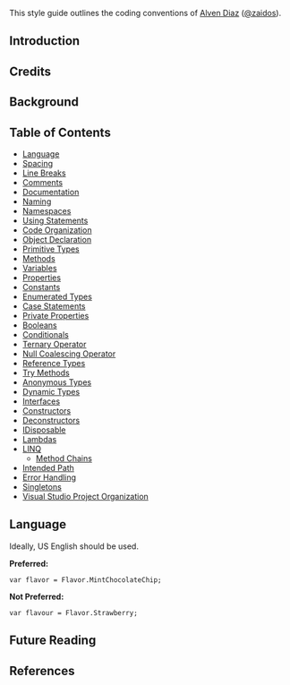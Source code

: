 This style guide outlines the coding conventions of [Alven
Diaz](http://www.zaidox.com) ([@zaidos](http://www.twitter.com/zaidos)).

## Introduction

## Credits

## Background

## Table of Contents

- [Language](#language)
- [Spacing](#spacing)
- [Line Breaks](#line-breaks)
- [Comments](#comments)
- [Documentation](#documentation)
- [Naming](#naming)
- [Namespaces](#namespaces)
- [Using Statements](#using-statements)
- [Code Organization](#code-organization)
- [Object Declaration](#object-declaration)
- [Primitive Types](#primitive-types)
- [Methods](#methods)
- [Variables](#variables)
- [Properties](#properties)
- [Constants](#constants)
- [Enumerated Types](#enumerated-types)
- [Case Statements](#case-statements)
- [Private Properties](#private-properties)
- [Booleans](#booleans)
- [Conditionals](#conditionals)
 - [Ternary Operator](#ternary-operator)
 - [Null Coalescing Operator](#null-coalescing-operator)
- [Reference Types](#reference-types)
- [Try Methods](#try-methods)
- [Anonymous Types](#anonymous-types)
- [Dynamic Types](#dynamic-types)
- [Interfaces](#interfaces)
- [Constructors](#constructors)
- [Deconstructors](#deconstructors)
- [IDisposable](#idisposable)
- [Lambdas](#lambdas)
- [LINQ](#linq)
  - [Method Chains](#method-chains)
- [Intended Path](#intended-path)
- [Error Handling](#error-handling)
- [Singletons](#singletons)
- [Visual Studio Project Organization](#project-organization)

## Language

Ideally, US English should be used.

**Preferred:**
```
var flavor = Flavor.MintChocolateChip;
```

**Not Preferred:**
```
var flavour = Flavor.Strawberry;
```

## Future Reading

## References
